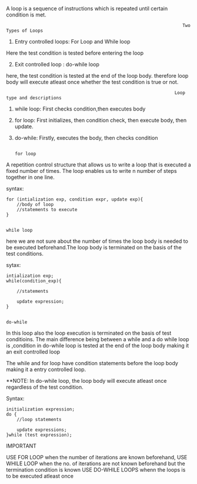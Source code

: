 A loop is a sequence of instructions which is repeated until certain condition is met.

                                           
                                                                       Two Types of Loops

1)   Entry controlled loops: For Loop and While loop

Here the test condition is tested before entering the loop

2)   Exit controlled loop : do-while loop

here, the test condition is tested at the end of the loop body. therefore loop body will execute atleast once whether the test condition is true or not.


                                                                    Loop type and descriptions

1)  while loop: First checks condition,then executes body

2)  for loop: First initializes, then condition check, then execute body, then update.

3)  do-while: Firstly, executes the body, then checks condition


                                                                            for loop

A repetition control structure that allows us to write a loop that is executed a fixed number of times. The loop enables us to write n number of steps together in one line.

syntax:

```
for (intialization exp, condition expr, update exp){
    //body of loop
    //statements to execute
}
```
                                                                             while loop

here we are not sure about the number of times the loop body is needed to be executed beforehand.The loop body is terminated on the basis of the test conditions.

sytax:


```
intialization exp;
while(condition_exp){

    //statements

    update expression;
}

```

                                                                                 do-while

In this loop also the loop execution is terminated on the basis of test conditioins.
The main difference being between a while and a do while loop is ,condition in  do-while loop is tested at the end of the loop body making it an exit controlled loop

The while and for loop have condition statements before the loop body making it a entry controlled loop.

**NOTE: In do-while loop, the loop body will execute atleast once regardless of the test condition.



Syntax:
```
initialization expression;
do {
    //loop statements

    update expressions;
}while (test expression);
```


IMPORTANT

USE FOR LOOP when the number of iterations are known beforehand,
USE WHILE LOOP when the no. of iterations are not known beforehand but the termination condition is known
USE DO-WHILE LOOPS whenn the loops is to be executed atleast once 
